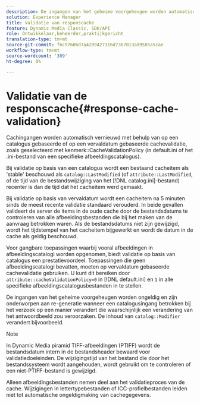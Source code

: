 ```yaml
---
description: De ingangen van het geheime voorgeheugen worden automatisch verfrist gebruikend of op catalogus-gebaseerde of op afloop-gebaseerde geheim voorgeheugenbevestiging, zoals geselecteerd met attribuut CacheValidationPolicy (in default.ini of het .ini dossier van een specifieke beeldcatalogus).
solution: Experience Manager
title: Validatie van responscache
feature: Dynamic Media Classic, SDK/API
role: Ontwikkelaar,beheerder,praktijkgericht
translation-type: tm+mt
source-git-commit: f6c97606d7a4209427316d7367013ad9585a5cae
workflow-type: tm+mt
source-wordcount: '309'
ht-degree: 0%

---
```



# Validatie van de responscache{#response-cache-validation}

Cachingangen worden automatisch vernieuwd met behulp van op een catalogus gebaseerde of op een vervaldatum gebaseerde cachevalidatie, zoals geselecteerd met kenmerk::CacheValidationPolicy (in default.ini of het .ini-bestand van een specifieke afbeeldingscatalogus).

Bij validatie op basis van een catalogus wordt een bestaand cacheitem als &#39;stable&#39; beschouwd als `catalog::LastModified` (of `attribute::LastModified`, of de tijd van de bestandswijziging van het [!DNL catalog.ini]-bestand) recenter is dan de tijd dat het cacheitem werd gemaakt.

Bij validatie op basis van vervaldatum wordt een cacheitem na 5 minuten sinds de meest recente validatie standaard verouderd. In beide gevallen valideert de server de items in de oude cache door de bestandsdatums te controleren van alle afbeeldingsbestanden die bij het maken van de aanvraag betrokken waren. Als de bestandsdatums niet zijn gewijzigd, wordt het tijdstempel van het cacheitem bijgewerkt en wordt de datum in de cache als geldig beschouwd.

Voor gangbare toepassingen waarbij vooral afbeeldingen in afbeeldingscatalogi worden opgenomen, biedt validatie op basis van catalogus een prestatievoordeel. Toepassingen die geen afbeeldingscatalogi bevatten, moeten op vervaldatum gebaseerde cachevalidatie gebruiken. U kunt dit bereiken door `attribute::cacheValidationPolicy=0` in [!DNL default.ini] en `1` in alle specifieke afbeeldingscatalogusbestanden in te stellen.

De ingangen van het geheime voorgeheugen worden ongeldig en zijn onderworpen aan re-generatie wanneer een catalogusingang betrokken bij het verzoek op een manier verandert die waarschijnlijk een verandering van het antwoordbeeld zou veroorzaken. De inhoud van `catalog::Modifier` verandert bijvoorbeeld.

>[!NOTE]
>
>In Dynamic Media piramid TIFF-afbeeldingen (PTIFF) wordt de bestandsdatum intern in de bestandsheader bewaard voor validatiedoeleinden. De wijzigingstijd van het bestand die door het bestandssysteem wordt aangehouden, wordt gebruikt om te controleren of een niet-PTIFF-bestand is gewijzigd.

Alleen afbeeldingsbestanden nemen deel aan het validatieproces van de cache. Wijzigingen in lettertypebestanden of ICC-profielbestanden leiden niet tot automatische ongeldigmaking van cachegegevens.
